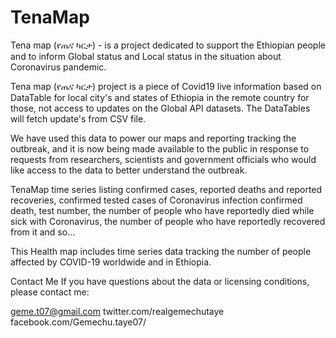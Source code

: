 # TenaMap
Tena map (የጤና ካርታ) - is a project dedicated to support the Ethiopian people and to inform Global status and Local status in the situation about Coronavirus pandemic. 

Tena map (የጤና ካርታ) project is  a piece of Covid19 live information based on DataTable for local city's and states of Ethiopia in the remote country for those, not access to updates on the Global API datasets. The DataTables will fetch update's from CSV file.

We have used this data to power our maps and reporting tracking the outbreak, and it is now being made available to the public in response to requests from researchers, scientists and government officials who would like access to the data to better understand the outbreak.

TenaMap time series listing confirmed cases, reported deaths and reported recoveries, confirmed tested cases of Coronavirus infection
confirmed death, test number, the number of people who have reportedly died while sick with Coronavirus, the number of people who have reportedly recovered from it and so... 

This Health map includes time series data tracking the number of people affected by COVID-19 worldwide and in Ethiopia.




Contact Me
If you have questions about the data or licensing conditions, please contact me:

geme.t07@gmail.com
twitter.com/realgemechutaye
facebook.com/Gemechu.taye07/
